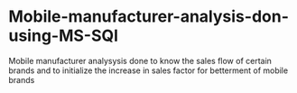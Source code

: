 # Mobile-manufacturer-analysis-don-using-MS-SQl

Mobile manufacturer analysysis done to know the sales flow of certain brands
and to initialize the increase in sales factor for betterment of mobile brands

